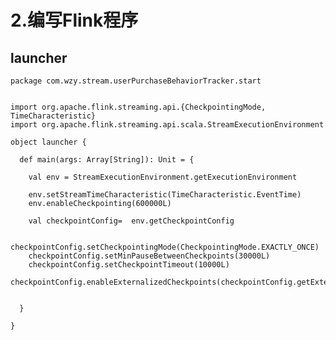 # 2.编写Flink程序

## launcher

	package com.wzy.stream.userPurchaseBehaviorTracker.start
	
	
	import org.apache.flink.streaming.api.{CheckpointingMode, TimeCharacteristic}
	import org.apache.flink.streaming.api.scala.StreamExecutionEnvironment
	
	object launcher {
	
	  def main(args: Array[String]): Unit = {
	
	    val env = StreamExecutionEnvironment.getExecutionEnvironment
	
	    env.setStreamTimeCharacteristic(TimeCharacteristic.EventTime)
	    env.enableCheckpointing(600000L)
	
	    val checkpointConfig=  env.getCheckpointConfig
	
	    checkpointConfig.setCheckpointingMode(CheckpointingMode.EXACTLY_ONCE)
	    checkpointConfig.setMinPauseBetweenCheckpoints(30000L)
	    checkpointConfig.setCheckpointTimeout(10000L)
	    checkpointConfig.enableExternalizedCheckpoints(checkpointConfig.getExternalizedCheckpointCleanup)
	
	
	  }
	
	}
